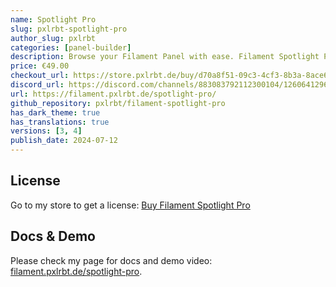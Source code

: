 ```yaml
---
name: Spotlight Pro
slug: pxlrbt-spotlight-pro
author_slug: pxlrbt
categories: [panel-builder]
description: Browse your Filament Panel with ease. Filament Spotlight Pro adds a Spotlight/Raycast like Command Palette to your Filament Panel.
price: €49.00
checkout_url: https://store.pxlrbt.de/buy/d70a8f51-09c3-4cf3-8b3a-8ace6e0f6de3
discord_url: https://discord.com/channels/883083792112300104/1260641296037707937
url: https://filament.pxlrbt.de/spotlight-pro/
github_repository: pxlrbt/filament-spotlight-pro
has_dark_theme: true
has_translations: true
versions: [3, 4]
publish_date: 2024-07-12
---
```


## License

Go to my store to get a license: [Buy Filament Spotlight Pro](https://store.pxlrbt.de/buy/d70a8f51-09c3-4cf3-8b3a-8ace6e0f6de3)

## Docs & Demo

Please check my page for docs and demo video:
[filament.pxlrbt.de/spotlight-pro](https://filament.pxlrbt.de/spotlight-pro/).
